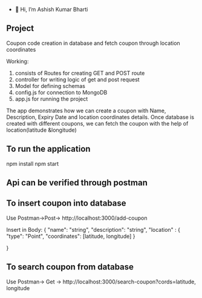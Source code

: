 - 👋 Hi, I’m Ashish Kumar Bharti


## Project
Coupon code creation in database and fetch coupon through location coordinates

Working:
1. consists of Routes for creating GET and POST route
2. controller for writing logic of get and post request
3. Model for defining schemas
4. config.js for connection to MongoDB
5. app.js for running the project

The app demonstrates how we can create a coupon with Name, Description, Expiry Date and location coordinates details. 
Once database is created with different coupons, we can fetch the coupon with the help of location(latitude &longitude) 

## To run the application 
npm install
npm start

## Api can be verified through postman 

## To insert coupon into database
Use Postman->Post-> http://localhost:3000/add-coupon

Insert in Body: {
    "name": "string",
    "description": "string",
    "location" : {
        "type": "Point",
        "coordinates": [latitude, longitude]
    }
    
}

## To search coupon from database 
Use Postman-> Get -> http://localhost:3000/search-coupon?cords=latitude, longitude







